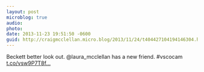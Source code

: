 ```yaml
---
layout: post
microblog: true
audio: 
photo: 
date: 2013-11-23 19:51:50 -0600
guid: http://craigmcclellan.micro.blog/2013/11/24/t404427104194146304.html
---
```

Beckett better look out. @laura_mcclellan has a new friend. #vscocam [t.co/vsw9P7T8f...](http://t.co/vsw9P7T8fD)

